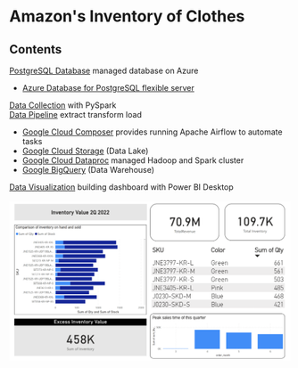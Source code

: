 Amazon's Inventory of Clothes
============

## Contents 

[PostgreSQL Database](sections/01-postgres.md) managed database on Azure  
  - [Azure Database for PostgreSQL flexible server](sections/01-postgres.md)<br>
  
[Data Collection](Inventory2Q2022.ipynb) with PySpark <br>
[Data Pipeline](sections/02-data-pipeline.md) extract transform load
  - [Google Cloud Composer](sections/02-data-pipeline.md#Create-Cloud-Composer) provides running Apache Airflow to automate tasks<br>
  - [Google Cloud Storage](sections/02-data-pipeline.md#Create-Bucket) (Data Lake) <br>    
  - [Google Cloud Dataproc](sections/02-data-pipeline.md#Create-Cloud-Dataproc) managed Hadoop and Spark cluster  <br>
  - [Google BigQuery](sections/02-data-pipeline.md#Create-Dataset) (Data Warehouse)  <br>
  
[Data Visualization](sections/03-data-visualization.md) building dashboard with Power BI Desktop  
<br>
![11](/images/power-bi11.png)
